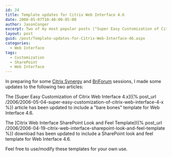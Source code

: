 ```yaml
---
id: 24
title: Template updates for Citrix Web Interface 4.6
date: 2008-05-07T10:48:00-05:00
author: JasonConger
excerpt: Two of my most popular posts ("Super Easy Customization of Citrix Web Interface 4.x" and the "Citrix Web Interface SharePoint Look and Feel Template" download) have been updated to include support for Citrix Web Interface 4.6.
layout: post
guid: /post/Template-updates-for-Citrix-Web-Interface-46.aspx
categories:
  - Web Interface
tags:
  - Customization
  - SharePoint
  - Web Interface
---
```

In preparing for some <a href="http://www.citrixsynergy.com/home.htm" target="_blank">Citrix Synergy</a> and <a href="http://www.briforum.com/BriForum-2008-Chicago/" target="_blank">BriForum</a> sessions, I made some updates to the following two articles:

The [Super Easy Customization of Citrix Web Interface 4.x]({% post_url /2006/2006-05-04-super-easy-customization-of-citrix-web-interface-4-x %}) article has been updated to include a "bare bones" template for Web Interface 4.6.

The [Citrix Web Interface SharePoint Look and Feel Template]({% post_url /2006/2006-04-19-citrix-web-interface-sharepoint-look-and-feel-template %}) download has been updated to include a SharePoint look and feel template for Web Interface 4.6.

Feel free to use/modify these templates for your own use.